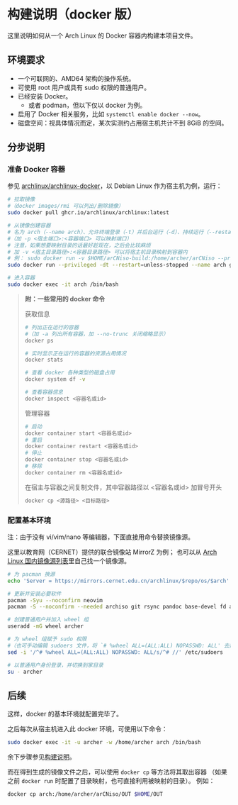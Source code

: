 # 构建说明（docker 版）
这里说明如何从一个 Arch Linux 的 Docker 容器内构建本项目文件。

## 环境要求

- 一个可联网的、AMD64 架构的操作系统。
- 可使用 root 用户或具有 sudo 权限的普通用户。
- 已经安装 Docker。
  - 或者 podman，但以下仅以 docker 为例。
- 启用了 Docker 相关服务，比如 `systemctl enable docker --now`。
- 磁盘空间：视具体情况而定，某次实测约占用宿主机共计不到 8GiB 的空间。

## 分步说明

### 准备 Docker 容器
参见 [archlinux/archlinux-docker](https://github.com/archlinux/archlinux-docker)，以 Debian Linux 作为宿主机为例，运行：
```bash
# 拉取镜像
#（docker images/rmi 可以列出/删除镜像）
sudo docker pull ghcr.io/archlinux/archlinux:latest

# 从镜像创建容器
# 名为 arch（--name arch）、允许终端登录（-t）并后台运行（-d）、持续运行（--restart=unless-stopped）、允许 mount（--privileged）
#（加 -p <宿主端口>:<容器端口> 可以映射端口）
# 注意，如果想要映射目录的话最好趁现在，之后会比较麻烦
# 加 -v <宿主目录路径>:<容器目录路径> 可以将宿主机目录映射到容器内
# 例： sudo docker run -v $HOME/arCNiso-build:/home/archer/arCNiso --privileged -dt --restart=unless-stopped --name arch ghcr.io/archlinux/archlinux:latest
sudo docker run --privileged -dt --restart=unless-stopped --name arch ghcr.io/archlinux/archlinux:latest

# 进入容器
sudo docker exec -it arch /bin/bash
```

> **附：一些常用的 docker 命令**
> 
> 获取信息
> ```bash
> # 列出正在运行的容器
> #（加 -a 列出所有容器，加 --no-trunc 关闭缩略显示）
> docker ps
> 
> # 实时显示正在运行的容器的资源占用情况
> docker stats
> 
> # 查看 docker 各种类型的磁盘占用
> docker system df -v
> 
> # 查看容器信息
> docker inspect <容器名或id>
> ```
> 管理容器
> ```bash
> # 启动
> docker container start <容器名或id>
> # 重启
> docker container restart <容器名或id>
> # 停止
> docker container stop <容器名或id>
> # 移除
> docker container rm <容器名或id>
> ```
> 在宿主与容器之间复制文件，其中容器路径以 <容器名或id> 加冒号开头
> ```bash
> docker cp <源路径> <目标路径>
> ```

### 配置基本环境

注：由于没有 vi/vim/nano 等编辑器，下面直接用命令替换镜像源。

这里以教育网（CERNET）提供的联合镜像站 MirrorZ 为例；
也可以从 [Arch Linux 国内镜像源列表](https://archlinux.org/mirrorlist/?country=CN&protocol=https&ip_version=4&use_mirror_status=on)里自己找一个镜像源。
```bash
# 为 pacman 换源
echo 'Server = https://mirrors.cernet.edu.cn/archlinux/$repo/os/$arch' >/etc/pacman.d/mirrorlist

# 更新并安装必要软件
pacman -Syu --noconfirm neovim
pacman -S --noconfirm --needed archiso git rsync pandoc base-devel fd asp cmake less sudo

# 创建普通用户并加入 wheel 组
useradd -mG wheel archer

# 为 wheel 组赋予 sudo 权限
#（也可手动编辑 sudoers 文件，将 `# %wheel ALL=(ALL:ALL) NOPASSWD: ALL' 去掉注释）
sed -i '/^# %wheel ALL=(ALL:ALL) NOPASSWD: ALL/s/^# //' /etc/sudoers

# 以普通用户身份登录，并切换到家目录
su - archer 
```

## 后续
这样，docker 的基本环境就配置完毕了。

之后每次从宿主机进入此 docker 环境，可使用以下命令：
```bash
sudo docker exec -it -u archer -w /home/archer arch /bin/bash
```
余下步骤参见[构建说明](./BUILD.md)。

而在得到生成的镜像文件之后，可以使用 `docker cp` 等方法将其取出容器
（如果之前 `docker run` 时配置了目录映射，也可直接利用被映射的目录）。
例如：
```bash
docker cp arch:/home/archer/arCNiso/OUT $HOME/OUT
```
